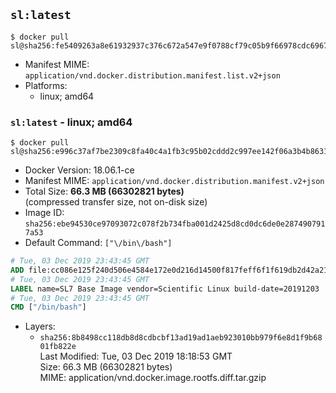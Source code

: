 ## `sl:latest`

```console
$ docker pull sl@sha256:fe5409263a8e61932937c376c672a547e9f0788cf79c05b9f66978cdc69671d4
```

-	Manifest MIME: `application/vnd.docker.distribution.manifest.list.v2+json`
-	Platforms:
	-	linux; amd64

### `sl:latest` - linux; amd64

```console
$ docker pull sl@sha256:e996c37af7be2309c8fa40c4a1fb3c95b02cddd2c997ee142f06a3b4b863165b
```

-	Docker Version: 18.06.1-ce
-	Manifest MIME: `application/vnd.docker.distribution.manifest.v2+json`
-	Total Size: **66.3 MB (66302821 bytes)**  
	(compressed transfer size, not on-disk size)
-	Image ID: `sha256:ebe94530ce97093072c078f2b734fba001d2425d8cd0dc6de0e2874907917a53`
-	Default Command: `["\/bin\/bash"]`

```dockerfile
# Tue, 03 Dec 2019 23:43:45 GMT
ADD file:cc086e125f240d506e4584e172e0d216d14500f817feff6f1f619db2d42a21f7 in / 
# Tue, 03 Dec 2019 23:43:45 GMT
LABEL name=SL7 Base Image vendor=Scientific Linux build-date=20191203
# Tue, 03 Dec 2019 23:43:45 GMT
CMD ["/bin/bash"]
```

-	Layers:
	-	`sha256:8b8498cc118db8d8cdbcbf13ad19ad1aeb923010bb979f6e8d1f9b6801fb822e`  
		Last Modified: Tue, 03 Dec 2019 18:18:53 GMT  
		Size: 66.3 MB (66302821 bytes)  
		MIME: application/vnd.docker.image.rootfs.diff.tar.gzip
